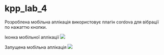 # kpp_lab_4

Розроблена мобільна аплікація використовує плагін cordova для вібрації по нажаттю кнопки.

Іконка мобільної аплікації
![](https://github.com/YuliaOsadchuk/kpp_lab_4/blob/master/photo_2017-12-15_00-19-41.jpg)

Запущена мобільна аплікація
![](https://github.com/YuliaOsadchuk/kpp_lab_4/blob/master/photo_2017-12-15_00-19-41%20(2).jpg)
